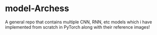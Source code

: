 # model-Archess
A general repo that contains multiple CNN, RNN, etc models which i have implemented from scratch in PyTorch along with their reference images!
